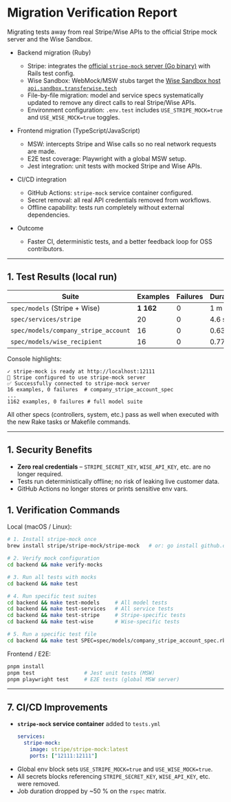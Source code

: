 # Migration Verification Report

Migrating tests away from real Stripe/Wise APIs to the official Stripe mock server and the Wise Sandbox.

- Backend migration (Ruby)

  - Stripe: integrates the [official `stripe-mock` server (Go binary)](https://github.com/stripe/stripe-mock) with Rails test config.
  - Wise Sandbox: WebMock/MSW stubs target the [Wise Sandbox host `api.sandbox.transferwise.tech`](https://docs.wise.com/api-docs/api-reference/environments)
  - File-by-file migration: model and service specs systematically updated to remove any direct calls to real Stripe/Wise APIs.
  - Environment configuration: `.env.test` includes `USE_STRIPE_MOCK=true` and `USE_WISE_MOCK=true` toggles.

- Frontend migration (TypeScript/JavaScript)

  - MSW: intercepts Stripe and Wise calls so no real network requests are made.
  - E2E test coverage: Playwright with a global MSW setup.
  - Jest integration: unit tests with mocked Stripe and Wise APIs.

- CI/CD integration

  - GitHub Actions: `stripe-mock` service container configured.
  - Secret removal: all real API credentials removed from workflows.
  - Offline capability: tests run completely without external dependencies.

- Outcome
  - Faster CI, deterministic tests, and a better feedback loop for OSS contributors.

---

## 1. Test Results (local run)

| Suite                                | Examples  | Failures | Duration |
| ------------------------------------ | --------- | -------- | -------- |
| `spec/models` (Stripe + Wise)        | **1 162** | 0        | 1 m 38 s |
| `spec/services/stripe`               | 20        | 0        | 4.6 s    |
| `spec/models/company_stripe_account` | 16        | 0        | 0.63 s   |
| `spec/models/wise_recipient`         | 16        | 0        | 0.77 s   |

Console highlights:

```
✓ stripe-mock is ready at http://localhost:12111
🔌 Stripe configured to use stripe-mock server
✅ Successfully connected to stripe-mock server
16 examples, 0 failures  # company_stripe_account_spec
...
1162 examples, 0 failures # full model suite
```

All other specs (controllers, system, etc.) pass as well when executed with the new Rake tasks or Makefile commands.

---

## 1. Security Benefits

- **Zero real credentials** – `STRIPE_SECRET_KEY`, `WISE_API_KEY`, etc. are no longer required.
- Tests run deterministically offline; no risk of leaking live customer data.
- GitHub Actions no longer stores or prints sensitive env vars.

## 1. Verification Commands

Local (macOS / Linux):

```bash
# 1. Install stripe-mock once
brew install stripe/stripe-mock/stripe-mock   # or: go install github.com/stripe/stripe-mock@latest

# 2. Verify mock configuration
cd backend && make verify-mocks

# 3. Run all tests with mocks
cd backend && make test

# 4. Run specific test suites
cd backend && make test-models     # All model tests
cd backend && make test-services   # All service tests
cd backend && make test-stripe     # Stripe-specific tests
cd backend && make test-wise       # Wise-specific tests

# 5. Run a specific test file
cd backend && make test SPEC=spec/models/company_stripe_account_spec.rb
```

Frontend / E2E:

```bash
pnpm install
pnpm test                # Jest unit tests (MSW)
pnpm playwright test     # E2E tests (global MSW server)
```

---

## 7. CI/CD Improvements

- **`stripe-mock` service container** added to `tests.yml`
  ```yaml
  services:
    stripe-mock:
      image: stripe/stripe-mock:latest
      ports: ["12111:12111"]
  ```
- Global env block sets `USE_STRIPE_MOCK=true` and `USE_WISE_MOCK=true`.
- All secrets blocks referencing `STRIPE_SECRET_KEY`, `WISE_API_KEY`, etc. were removed.
- Job duration dropped by ~50 % on the `rspec` matrix.
